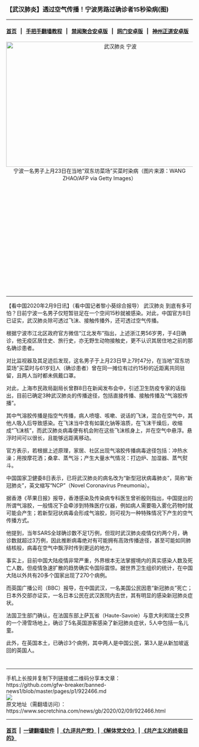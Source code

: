 ### 【武汉肺炎】透过空气传播！宁波男路过确诊者15秒染病(图)
------------------------

#### [首页](https://github.com/gfw-breaker/banned-news1/blob/master/README.md) &nbsp;&nbsp;|&nbsp;&nbsp; [手把手翻墙教程](https://github.com/gfw-breaker/guides/wiki) &nbsp;&nbsp;|&nbsp;&nbsp; [禁闻聚合安卓版](https://github.com/gfw-breaker/bn-android) &nbsp;&nbsp;|&nbsp;&nbsp; [网门安卓版](https://github.com/oGate2/oGate) &nbsp;&nbsp;|&nbsp;&nbsp; [神州正道安卓版](https://github.com/SzzdOgate/update) 



<div class="article_right" style="fone-color:#000">
 <p style="text-align:center">
  <img alt="武汉肺炎 宁波" src="https://img3.secretchina.com/pic/2019/12-12/p2580392a475018102-ss.jpg" style="height:337px; width:600px"/>
  <br>
   宁波一名男子上月23日在当地“双东坊菜场”买菜时染病（图片来源：WANG ZHAO/AFP via Getty Images）
   <span id="hideid" name="hideid" style="color:red;display:none;">
    <span href="https://www.secretchina.com">
    </span>
   </span>
  </br>
 </p>
 <div id="txt-mid1-t21-2017">
  <ins class="adsbygoogle" data-ad-client="ca-pub-1276641434651360" data-ad-slot="2451032099" style="display:inline-block;width:336px;height:280px">
  </ins>
  

---


  </div>
 </div>
 <p>
  【看中国2020年2月9日讯】（看中国记者黎小葵综合报导）
  <span href="https://www.secretchina.com/news/gb/tag/武汉肺炎" target="_blank">
   武汉肺炎
  </span>
  到底有多可怕？日前宁波一名男子仅短暂驻足在一个空间15秒就被感染。对此，中国官方8日已证实，武汉肺炎除可透过飞沫、接触传播外，还可透过空气传播。
  <span id="hideid" name="hideid" style="color:red;display:none;">
   <span href="https://www.secretchina.com">
   </span>
  </span>
 </p>
 <p>
  根据宁波市江北区政府官方微信“江北发布”指出，上述浙江男56岁男，于4日确诊，他无疫区居住史、旅行史，亦无野生动物接触史，更不认识其居住地之前的那名确诊患者。
 </p>
 <p>
  对比监视器及其足迹后发现，这名男子于上月23日早上7时47分，在当地“双东坊菜场”买菜时与61岁妇人（确诊患者）曾在同一摊位有过约15秒的近距离共同驻留，且两人当时都未佩戴口罩。
 </p>
 <p>
  对此，上海市民政局副局长曾群8日在新闻发布会中，引述卫生防疫专家的话指出，目前已确定3种武汉肺炎的传播途径，包括直接传播、接触传播及“气溶胶传播”。
 </p>
 <p>
  其中气溶胶传播是指空气传播，病人喷嚏、咳嗽、说话的飞沫，混合在空气中，其他人吸入后导致感染。在飞沫当中含有如氯化钠等溶质，在飞沫干燥后，收缩成“飞沫核”，而武汉肺炎病毒便有机会附在这些飞沫核身上，并在空气中悬浮。悬浮时间可以很长，且能够远距离移动。
 </p>
 <p>
  官方表示，若根据上述原理，家居、社区出现气溶胶传播病毒途径包括：冲热水澡；用按摩花洒；桑拿、蒸气浴；产生大量水气情况：打边炉、加湿器、蒸气熨斗。
 </p>
 <p>
  中国国家卫健委8日表示，已将武汉肺炎的病名改为“新型冠状病毒肺炎”，简称“新冠肺炎”，英文缩写“NCP”（Novel Coronavirus Pneumonia）。
 </p>
 <p>
  据香港《苹果日报》报导，香港感染及传染病专科医生曾祈殷则指出，中国提出的所谓气溶胶，一般情况下会牵涉到特殊医疗仪器，例如病人需要吸入雾化药物时就可能会产生；若新型冠状病毒会形成气溶胶，则可视为一种特殊情况下产生的空气传播方式。
 </p>
 <p>
  他提到，当年SARS全球确诊数不足1万例，但现时武汉肺炎疫情仅约两个月，确诊数就超过3万例，因此推断病毒绝对有可能拥有高效传播途径，甚至可能如同肺结核般，病毒在空气中飘浮时传到更远的地方。
 </p>
 <p>
  事实上，目前中国大陆疫情非常严重，外界根本无法掌握境内的真实感染人数及死亡人数。但疫情急速扩散的趋势确实令国际震惊。据世界卫生组织的统计，在中国大陆以外共有20多个国家出现了270个病例。
 </p>
 <p>
  而英国广播公司（BBC）报导，在中国武汉，一名美国公民因患“新冠肺炎”死亡；日本外交部亦证实，一名日本公民在武汉医院内去世，其有明显的感染新冠肺炎症状。
 </p>
 <p>
  法国卫生部门确认，在法国东部上萨瓦省（Haute-Savoie）与意大利和瑞士交界的一个滑雪场地上，确诊了5名英国游客感染了新冠肺炎症状，5人中包括一名儿童。
 </p>
 <p>
  此外，在英国本土，已确诊3个病例，其中两人是中国公民，第3人是从新加坡返回的英国人。
  <center>
   <div>
    <div id="txt-mid2-t22-2017" style="display: block;  max-height: 351px;  overflow: hidden;">
     <div id="SC-21xxx">
     </div>
     <ins class="adsbygoogle" data-ad-client="ca-pub-1276641434651360" data-ad-format="auto" data-ad-slot="4301710469" data-full-width-responsive="true" style="display:block">
     </ins>
    </div>
   </div>
  </center>
  <div style="padding-top:12px;">
  </div>
 </p>
</div>

<hr/>
手机上长按并复制下列链接或二维码分享本文章：<br/>
https://github.com/gfw-breaker/banned-news1/blob/master/pages/p1/922466.md <br/>
<a href='https://github.com/gfw-breaker/banned-news1/blob/master/pages/p1/922466.md'><img src='https://github.com/gfw-breaker/banned-news1/blob/master/pages/p1/922466.md.png'/></a> <br/>
原文地址（需翻墙访问）：https://www.secretchina.com/news/gb/2020/02/09/922466.html


------------------------
#### [首页](https://github.com/gfw-breaker/banned-news1/blob/master/README.md) &nbsp;|&nbsp; [一键翻墙软件](https://github.com/gfw-breaker/nogfw/blob/master/README.md) &nbsp;| [《九评共产党》](https://github.com/gfw-breaker/9ping.md/blob/master/README.md#九评之一评共产党是什么) | [《解体党文化》](https://github.com/gfw-breaker/jtdwh.md/blob/master/README.md) | [《共产主义的终极目的》](https://github.com/gfw-breaker/gczydzjmd.md/blob/master/README.md)


<img src='http://gfw-breaker.win/banned-news/pages/p1/922466.md' width='0px' height='0px'/>